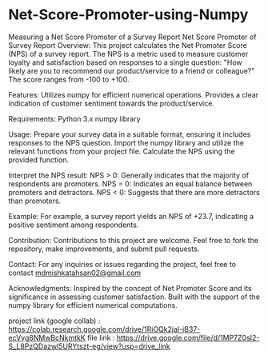 # Net-Score-Promoter-using-Numpy
Measuring a Net Score Promoter of a Survey Report 
Net Score Promoter of Survey Report
Overview:
This project calculates the Net Promoter Score (NPS) of a survey report. The NPS is a metric used to measure customer loyalty and satisfaction based on responses to a single question: "How likely are you to recommend our product/service to a friend or colleague?" The score ranges from -100 to +100.

Features:
Utilizes numpy for efficient numerical operations.
Provides a clear indication of customer sentiment towards the product/service.

Requirements:
Python 3.x
numpy library

Usage:
Prepare your survey data in a suitable format, ensuring it includes responses to the NPS question.
Import the numpy library and utilize the relevant functions from your project file.
Calculate the NPS using the provided function.

Interpret the NPS result:
NPS > 0: Generally indicates that the majority of respondents are promoters.
NPS = 0: Indicates an equal balance between promoters and detractors.
NPS < 0: Suggests that there are more detractors than promoters.

Example:
For example, a survey report yields an NPS of +23.7, indicating a positive sentiment among respondents.

Contribution:
Contributions to this project are welcome. Feel free to fork the repository, make improvements, and submit pull requests.

Contact:
For any inquiries or issues regarding the project, feel free to contact mdmishkatahsan02@gmail.com

Acknowledgments:
Inspired by the concept of Net Promoter Score and its significance in assessing customer satisfaction.
Built with the support of the numpy library for efficient numerical computations.

project link (google collab) : https://colab.research.google.com/drive/1RiOQk2jal-jB37-ecVyg8NMwBcNkmtkK
file link : https://drive.google.com/file/d/1MP7Z0sI2-S_L8PzQDazwl5URYtszt-eg/view?usp=drive_link
